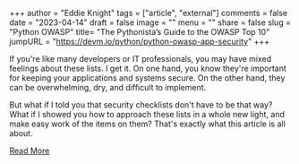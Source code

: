+++
author = "Eddie Knight"
tags = ["article", "external"]
comments = false
date = "2023-04-14"
draft = false
image = ""
menu = ""
share = false
slug = "Python OWASP"
title= "The Pythonista’s Guide to the OWASP Top 10"
jumpURL = "https://devm.io/python/python-owasp-app-security"
+++

If you're like many developers or IT professionals, you may have mixed feelings about these lists. I get it. On one hand, you know they're important for keeping your applications and systems secure. On the other hand, they can be overwhelming, dry, and difficult to implement.


But what if I told you that security checklists don't have to be that way? What if I showed you how to approach these lists in a whole new light, and make easy work of the items on them? That's exactly what this article is all about.


[Read More](https://devm.io/python/python-owasp-app-security)


